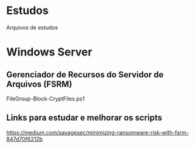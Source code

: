 # Estudos
Arquivos de estudos

# Windows Server

## Gerenciador de Recursos do Servidor de Arquivos (FSRM)
FileGroup-Block-CryptFiles.ps1 

## Links para estudar e melhorar os scripts
https://medium.com/savagesec/minimizing-ransomware-risk-with-fsrm-847d70f6212b
